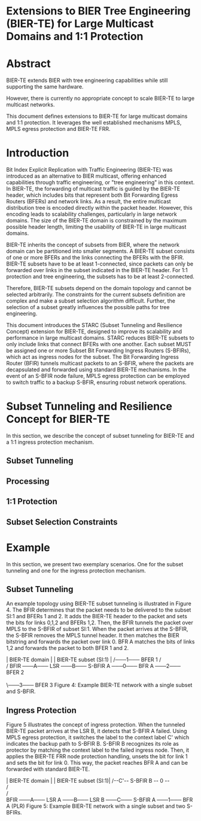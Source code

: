 # Extensions to BIER Tree Engineering (BIER-TE) for Large Multicast Domains and 1:1 Protection

# Abstract
BIER-TE extends BIER with tree engineering capabilities while still supporting the same hardware.

However, there is currently no appropriate concept to scale BIER-TE to large multicast networks.

This document defines extensions to BIER-TE for large multicast domains and 1:1 protection.
It leverages the well established mechanisms MPLS, MPLS egress protection and BIER-TE FRR.

# Introduction
Bit Index Explicit Replication with Traffic Engineering (BIER-TE) was introduced as an alternative to BIER multicast, offering enhanced capabilities through traffic engineering, or "tree engineering" in this context. 
In BIER-TE, the forwarding of multicast traffic is guided by the BIER-TE header, which includes bits that represent both Bit Forwarding Egress Routers (BFERs) and network links.
As a result, the entire multicast distribution tree is encoded directly within the packet header.
However, this encoding leads to scalability challenges, particularly in large network domains. 
The size of the BIER-TE domain is constrained by the maximum possible header length, limiting the usability of BIER-TE in large multicast domains.

BIER-TE inherits the concept of subsets from BIER, where the network domain can be partitioned into smaller segments. 
A BIER-TE subset consists of one or more BFERs and the links connecting the BFERs with the BFIR.
BIER-TE subsets have to be at least 1-connected, since packets can only be forwarded over links in the subset indicated in the BIER-TE header.
For 1:1 protection and tree engineering, the subsets has to be at least 2-connected.

Therefore, BIER-TE subsets depend on the domain topology and cannot be selected arbitrarily.
The constraints for the current subsets definition are complex and make a subset selection algorithm difficult.
Further, the selection of a subset greatly influences the possible paths for tree engineering.

This document introduces the STARC (Subset Tunneling and Resilience Concept) extension for BIER-TE, designed to improve its scalability and performance in large multicast domains. 
STARC reduces BIER-TE subsets to only include links that connect BFERs with one another. 
Each subset MUST be assigned one or more Subset Bit Forwarding Ingress Routers (S-BFIRs), which act as ingress nodes for the subset. 
The Bit Forwarding Ingress Router (BFIR) tunnels multicast packets to an S-BFIR, where the packets are decapsulated and forwarded using standard BIER-TE mechanisms. 
In the event of an S-BFIR node failure, MPLS egress protection can be employed to switch traffic to a backup S-BFIR, ensuring robust network operations.


# Subset Tunneling and Resilience Concept for BIER-TE

In this section, we describe the concept of subset tunneling for BIER-TE and a 1:1 ingress protection mechanism.

## Subset Tunneling



## Processing

## 1:1 Protection

## Subset Selection Constraints

# Example
In this section, we present two exemplary scenarios.
One for the subset tunneling and one for the ingress protection mechanism.

## Subset Tunneling
An example topology using BIER-TE subset tunneling is illustrated in Figure 4.
The BFIR determines that the packet needs to be delivered to the subset SI:1 and BFERs 1 and 2.
It adds the BIER-TE header to the packet and sets the bits for links 0,1,2 and BFERs 1,2.
Then, the BFIR tunnels the packet over MPLS to the S-BFIR of subset SI:1.
When the packet arrives at the S-BFIR, the S-BFIR removes the MPLS tunnel header.
It then matches the BIER bitstring and forwards the packet over link 0.
BFR A matches the bits of links 1,2 and forwards the packet to both BFER 1 and 2.

|                    BIER-TE domain                            |
                            |    BIER-TE subset (SI:1)         |
                                             /───1─── BFER 1
                                            /         
                                           / 
BFIR ───A─── LSR ───B─── S-BFIR A ───0─── BFR A ───2─── BFER 2
                                           \
                                            \
                                             \───3─── BFER 3
Figure 4: Example BIER-TE network with a single subset and S-BFIR.

## Ingress Protection
Figure 5 illustrates the concept of ingress protection.
When the tunneled BIER-TE packet arrives at the LSR B, it detects that S-BFIR A failed.
Using MPLS egress protection, it switches the label to the context label C' which indicates the backup path to S-BFIR B.
S-BFIR B recognizes its role as protector by matching the context label to the failed ingress node.
Then, it applies the BIER-TE FRR node protection handling, unsets the bit for link 1 and sets the bit for link 0.
This way, the packet reaches BFR A and can be forwarded with standard BIER-TE.

|                    BIER-TE domain                            |
                                        | BIER-TE subset (SI:1)|
                               /--C'-- S-BFIR B -- 0 -- \
                              /                          \
                             /                            \
BFIR ───A─── LSR A ───B─── LSR B  ───C─── S-BFIR A ───1─── BFR A
                        (PLR)
Figure 5: Example BIER-TE network with a single subset and two S-BFIRs.




